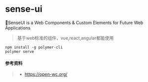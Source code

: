 # sense-ui
🖖SenseUI is a Web Components &amp; Custom Elements for Future Web Applications 

> 基于web标准的组件，vue,react,angular都能使用


```shell
npm install -g polymer-cli
polymer serve
```


#### 参考资料
> - https://open-wc.org/